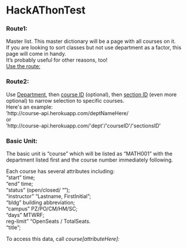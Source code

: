 HackAThonTest
=============
<h3>Route1:</h3>

<p>Master list. This master dictionary will be a page with all courses on it. <br />
If you are looking to sort classes but not use department as a factor, this page will come in handy. <br />
It’s probably useful for other reasons, too! <br />
<a href="http://course-api.herokuapp.com/master">Use the route:</a></p>


<h3>Route2:</h3>

<p>Use <a href="http://course-api.herokuapp.com/csci/">Department</a>, then <a href="http://course-api.herokuapp.com/csci/005/">course ID</a> (optional), then <a href="http://course-api.herokuapp.com/csci/005/01">section ID</a> (even more optional) to narrow selection to specific courses. <br />
Here's an example: <br />
’http://course-api.herokuapp.com/deptNameHere/ <br />
or <br />
’http://course-api.herokuapp.com/'dept'/'courseID'/'sectionsID' </p>


<h3>Basic Unit:</h3>

<p>The basic unit is “course” which will be listed as “MATH001” with the department listed first and the course number immediately following.</p>

<p>Each course has several attributes including: <br />
“start”        time; <br />
“end”          time; <br />
“status”       (open/closed/ “”); <br />
“instructor”   “Lastname, FirstInitial”; <br />
“bldg”         building abbreviation; <br />
“campus”       PZ/PO/CM/HM/SC; <br />
“days”         MTWRF; <br />
reg-limit”     “OpenSeats / TotalSeats.<br />   
“title”;      </p>


<p>To access this data, call <em>course[attributeHere]:</em></p>


